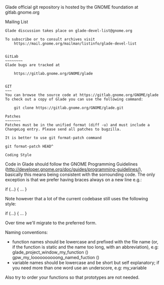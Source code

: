 Glade official git repository is hosted by the GNOME foundation at
gitlab.gnome.org

Mailing List
~~~~~~~~~~~~
Glade discussion takes place on glade-devel-list@gnome.org

To subscribe or to consult archives visit
	https://mail.gnome.org/mailman/listinfo/glade-devel-list


GitLab
~~~~~~~~
Glade bugs are tracked at

	https://gitlab.gnome.org/GNOME/glade


GIT
~~~
You can browse the source code at https://gitlab.gnome.org/GNOME/glade
To check out a copy of Glade you can use the following command:

	git clone https://gitlab.gnome.org/GNOME/glade.git

Patches
~~~~~~~
Patches must be in the unified format (diff -u) and must include a
ChangeLog entry. Please send all patches to bugzilla.

It is better to use git format-patch command

git format-patch HEAD^

Coding Style
~~~~~~~~~~~~
Code in Glade should follow the GNOME Programming Guidelines
(http://developer.gnome.org/doc/guides/programming-guidelines/),
basically this means being consistent with the sorrounding code.
The only exception is that we prefer having braces always on a new line
e.g.:

if (...)
  {
    ...
  }

Note however that a lot of the current codebase still uses the following
style:

if (...) {
  ...
}

Over time we'll migrate to the preferred form.

Naming conventions:
- function names should be lowercase and prefixed with the
  file name (or, if the function is static and the name too long,
  with an abbreviation), e.g:
  glade_project_window_my_function ()
  gpw_my_loooooooooong_named_fuction ()
- variable names should be lowercase and be short but self explanatory;
  if you need more than one word use an underscore, e.g:
  my_variable

Also try to order your functions so that prototypes are not needed.



